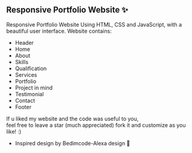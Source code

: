 ## Responsive Portfolio Website ✨

Responsive Portfolio Website Using HTML, CSS and JavaScript, with a beautiful user interface.
Website contains:

- Header
- Home
- About
- Skills
- Qualification
- Services
- Portfolio
- Project in mind
- Testimonial
- Contact
- Footer

If u liked my website and the code was useful to you, <br>
feel free to leave a star (much appreciated) fork it and customize as you like! :)

- Inspired design by Bedimcode-Alexa design 🙌
